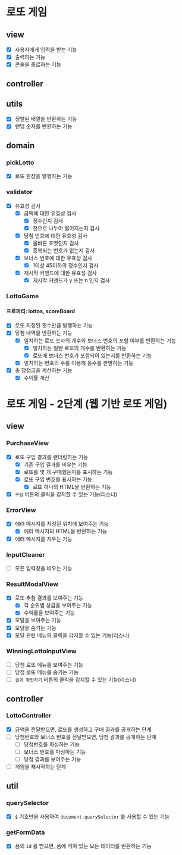 # 로또 게임

## view

- [x] 사용자에게 입력을 받는 기능
- [x] 출력하는 기능
- [x] 콘솔을 종료하는 기능

## controller

## utils

- [x] 정렬된 배열을 반환하는 기능
- [x] 랜덤 숫자를 반환하는 기능

## domain

### pickLotto

- [x] 로또 한장을 발행하는 기능

### validator

- [x] 유효성 검사
  - [x] 금액에 대한 유효성 검사
    - [x] 정수인지 검사
    - [x] 천으로 나누어 떨어지는지 검사
  - [x] 당첨 번호에 대한 유효성 검사
    - [x] 올바른 포멧인지 검사
    - [x] 중복되는 번호가 없는지 검사
  - [x] 보너스 번호에 대한 유효성 검사
    - [x] 1이상 45이하의 정수인지 검사
  - [x] 재시작 커맨드에 대한 유효성 검사
    - [x] 재시작 커맨드가 y 또는 n 인지 검사

### LottoGame

#### 프로퍼티: lottos, scoreBoard

- [x] 로또 지정된 횟수만큼 발행하는 기능
- [x] 당첨 내역을 반환하는 기능
  - [x] 일치하는 로또 숫자의 개수와 보너스 번호의 포함 여부를 반환하는 기능
    - [x] 일치하는 일반 로또의 개수를 반환하는 기능
    - [x] 로또에 보너스 번호가 포함되어 있는지를 반환하는 기능
  - [x] 일치하는 번호의 수를 이용해 등수를 판별하는 기능
- [x] 총 당첨금을 계산하는 기능
  - [x] 수익률 계산

# 로또 게임 - 2단계 (웹 기반 로또 게임)

## view

### PurchaseView

- [x] 로또 구입 결과를 랜더링하는 기능
  - [x] 기존 구입 결과를 비우는 기능
  - [x] 로또를 몇 개 구매했는지를 표시하는 기능
  - [x] 로또 구입 번호를 표시하는 기능
    - [x] 로또 하나의 HTML을 반환하는 기능
- [x] `구입` 버튼의 클릭을 감지할 수 있는 기능(리스너)

### ErrorView

- [x] 에러 메시지를 지정된 위치에 보여주는 기능
  - [x] 에러 메시지의 HTML을 반환하는 기능
- [x] 에러 메시지를 지우는 기능

### InputCleaner

- [ ] 모든 입력창을 비우는 기능

### ResultModalView

- [x] 로또 추첨 결과를 보여주는 기능
  - [x] 각 순위별 상금을 보여주는 기능
  - [x] 수익률을 보여주는 기능
- [x] 모달을 보여주는 기능
- [x] 모달을 숨기는 기능
- [x] 모달 관련 메뉴의 클릭을 감지할 수 있는 기능(리스너)

### WinningLottoInputView

- [ ] 당첨 로또 메뉴를 보여주는 기능
- [ ] 당첨 로또 메뉴를 숨기는 기능
- [ ] `결과 확인하기` 버튼의 클릭을 감지할 수 있는 기능(리스너)

## controller

### LottoController

- [x] 금액을 전달받으면, 로또를 생성하고 구매 결과를 공개하는 단계
- [ ] 당첨번호와 보너스 번호를 전달받으면, 당첨 결과를 공개하는 단계
  - [ ] 당첨번호를 파싱하는 기능
  - [ ] 보너스 번호를 파싱하는 기능
  - [ ] 당첨 결과를 보여주는 기능
- [ ] 게임을 재시작하는 단계

## util

### querySelector

- [x] `$` 기호만을 사용하여 `document.querySelector` 를 사용할 수 있는 기능

### getFormData

- [x] 폼의 `id` 를 받으면, 폼에 적혀 있는 모든 데이터를 반환하는 기능
